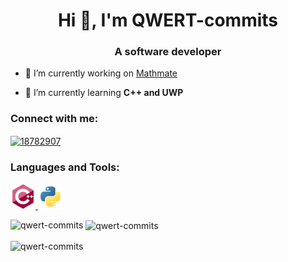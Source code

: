 <h1 align="center">Hi 👋, I'm QWERT-commits</h1>
<h3 align="center">A software developer</h3>

- 🔭 I’m currently working on [Mathmate](https://github.com/QWERT-commits/Mathmate)

- 🌱 I’m currently learning **C++ and UWP**

<h3 align="left">Connect with me:</h3>
<p align="left">
<a href="https://stackoverflow.com/users/18782907" target="blank"><img align="center" src="https://raw.githubusercontent.com/rahuldkjain/github-profile-readme-generator/master/src/images/icons/Social/stack-overflow.svg" alt="18782907" height="30" width="40" /></a>
</p>

<h3 align="left">Languages and Tools:</h3>
<p align="left"> <a href="https://www.w3schools.com/cpp/" target="_blank" rel="noreferrer"> <img src="https://raw.githubusercontent.com/devicons/devicon/master/icons/cplusplus/cplusplus-original.svg" alt="cplusplus" width="40" height="40"/> </a> <a href="https://www.python.org" target="_blank" rel="noreferrer"> <img src="https://raw.githubusercontent.com/devicons/devicon/master/icons/python/python-original.svg" alt="python" width="40" height="40"/> </a> </p>

      

<p><img align="left" src="https://github-readme-stats.vercel.app/api/top-langs?username=qwert-commits&show_icons=true&theme=dark&bg_color=151515&locale=en&layout=compact" alt="qwert-commits" /></p>

<p>&nbsp;<img align="center" src="https://github-readme-stats.vercel.app/api?username=qwert-commits&show_icons=true&theme=dark&bg_color=151515&locale=en" alt="qwert-commits" /></p>

<p><img align="center" src="https://github-readme-streak-stats.herokuapp.com/?user=qwert-commits&theme=dark" alt="qwert-commits" /></p>
